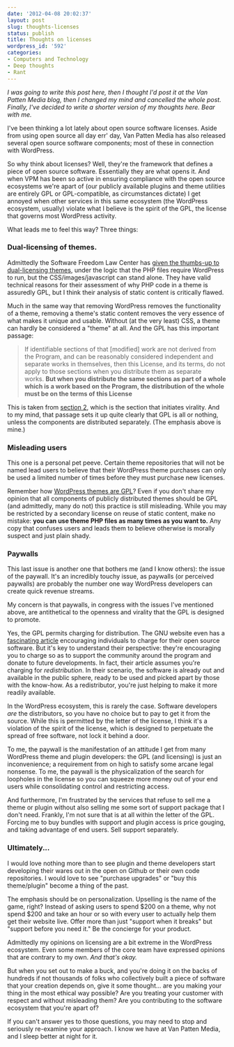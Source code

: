 ```yaml
---
date: '2012-04-08 20:02:37'
layout: post
slug: thoughts-licenses
status: publish
title: Thoughts on licenses
wordpress_id: '592'
categories:
- Computers and Technology
- Deep thoughts
- Rant
---
```


_I was going to write this post here, then I thought I'd post it at the Van Patten Media blog, then I changed my mind and cancelled the whole post. Finally, I've decided to write a shorter version of my thoughts here. Bear with me._

I've been thinking a lot lately about open source software licenses. Aside from using open source all day err' day, Van Patten Media has also released several open source software components; most of these in connection with WordPress.

So why think about licenses? Well, they're the framework that defines a piece of open source software. Essentially they are what opens it. And when VPM has been so active in ensuring compliance with the open source ecosystems we're apart of (our publicly available plugins and theme utilities are entirely GPL or GPL-compatible, as circumstances dictate) I get annoyed when other services in this same ecosystem (the WordPress ecosystem, usually) violate what I believe is the spirit of the GPL, the license that governs most WordPress activity.

What leads me to feel this way? Three things:

### Dual-licensing of themes.

Admittedly the Software Freedom Law Center has [given the thumbs-up to dual-licensing themes](https://wordpress.org/news/2009/07/themes-are-gpl-too/), under the logic that the PHP files require WordPress to run, but the CSS/images/javascript can stand alone. They have valid technical reasons for their assessment of why PHP code in a theme is assuredly GPL, but I think their analysis of static content is critically flawed.

Much in the same way that removing WordPress removes the functionality of a theme, removing a theme's static content removes the very essence of what makes it unique and usable. Without (at the very least) CSS, a theme can hardly be considered a "theme" at all. And the GPL has this important passage:

> If identifiable sections of that &#91;modified&#93; work are not derived from the Program, and can be reasonably considered independent and separate works in themselves, then this License, and its terms, do not apply to those sections when you distribute them as separate works. **But when you distribute the same sections as part of a whole which is a work based on the Program, the distribution of the whole must be on the terms of this License**

This is taken from [section 2](https://www.gnu.org/licenses/gpl-2.0.html), which is the section that initiates virality. And to my mind, that passage sets it up quite clearly that GPL is all or nothing, unless the components are distributed separately. (The emphasis above is mine.)

### Misleading users

This one is a personal pet peeve. Certain theme repositories that will not be named lead users to believe that their WordPress theme purchases can only be used a limited number of times before they must purchase new licenses.

Remember how [WordPress themes are GPL](https://wordpress.org/news/2009/07/themes-are-gpl-too/)? Even if you don't share my opinion that all components of publicly distributed themes should be GPL (and admittedly, many do not) this practice is still misleading. While you may be restricted by a secondary license on reuse of static content, make no mistake: **you can use theme PHP files as many times as you want to.** Any copy that confuses users and leads them to believe otherwise is morally suspect and just plain shady.

### Paywalls

This last issue is another one that bothers me (and I know others): the issue of the paywall. It's an incredibly touchy issue, as paywalls (or perceived paywalls) are probably the number one way WordPress developers can create quick revenue streams.

My concern is that paywalls, in congress with the issues I've mentioned above, are antithetical to the openness and virality that the GPL is designed to promote.

Yes, the GPL permits charging for distribution. The GNU website even has a [fascinating article](https://www.gnu.org/philosophy/selling.html) encouraging individuals to charge for their open source software. But it's key to understand their perspective: they're encouraging you to charge so as to support the community around the program and donate to future developments. In fact, their article assumes you're charging for _redistribution_. In their scenario, the software is already out and available in the public sphere, ready to be used and picked apart by those with the know-how. As a redistributor, you're just helping to make it more readily available.

In the WordPress ecosystem, this is rarely the case. Software developers _are_ the distributors, so you have no choice but to pay to get it from the source. While this is permitted by the letter of the license, I think it's a violation of the spirit of the license, which is designed to perpetuate the spread of free software, not lock it behind a door.

To me, the paywall is the manifestation of an attitude I get from many WordPress theme and plugin developers: the GPL (and licensing) is just an inconvenience; a requirement from on high to satisfy some arcane legal nonsense. To me, the paywall is the physicalization of the search for loopholes in the license so you can squeeze more money out of your end users while consolidating control and restricting access.

And furthermore, I'm frustrated by the services that refuse to sell me a theme or plugin without also selling me some sort of support package that I don't need. Frankly, I'm not sure that is at all within the letter of the GPL. Forcing me to buy bundles with support and plugin access is price gouging, and taking advantage of end users. Sell support separately.

### Ultimately...

I would love nothing more than to see plugin and theme developers start developing their wares out in the open on Github or their own code repositories. I would love to see "purchase upgrades" or "buy this theme/plugin" become a thing of the past.

The emphasis should be on personalization. Upselling is the name of the game, right? Instead of asking users to spend $200 on a theme, why not spend $200 and take an hour or so with every user to actually help them get their website live. Offer more than just "support when it breaks" but "support before you need it." Be the concierge for your product.

Admittedly my opinions on licensing are a bit extreme in the WordPress ecosystem. Even some members of the core team have expressed opinions that are contrary to my own. _And that's okay._

But when you set out to make a buck, and you're doing it on the backs of hundreds if not thousands of folks who collectively built a piece of software that your creation depends on, give it some thought... are you making your thing in the most ethical way possible? Are you treating your customer with respect and without misleading them? Are you contributing to the software ecosystem that you're apart of?

If you can't answer yes to those questions, you may need to stop and seriously re-examine your approach. I know we have at Van Patten Media, and I sleep better at night for it.